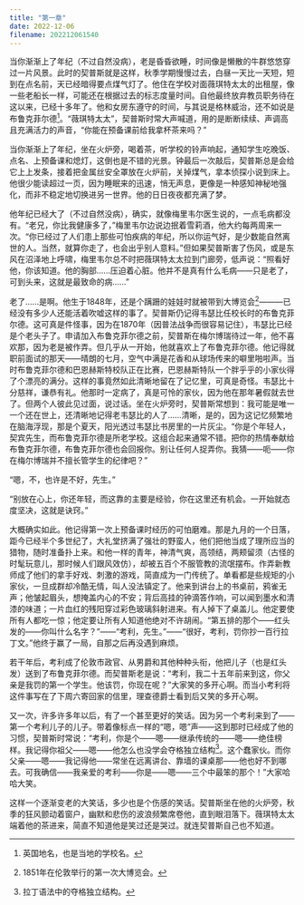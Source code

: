 ```yaml
---
title: "第一章"
date: 2022-12-06
filename: 202212061540
---
```

当你渐渐上了年纪（不过自然没病），老是昏昏欲睡，时间像是懒散的牛群悠悠穿过一片风景。此时的契普斯就是这样，秋季学期慢慢过去，白昼一天比一天短，短到在点名前，天已经暗得要点煤气灯了。他住在学校对面薇琪特太太的出租屋，像一些老船长一样，可能还在根据过去的标志度量时间。自他最终放弃教员职务待在这以来，已经十多年了。他和女房东遵守的时间，与其说是格林威治，还不如说是布鲁克菲尔德[^1]。“薇琪特太太”，契普斯时常大声喊道，用的是断断续续、声调高且充满活力的声音，“你能在预备课前给我拿杯茶来吗？”

当你渐渐上了年纪，坐在火炉旁，喝着茶，听学校的铃声响起，通知学生吃晚饭、点名、上预备课和熄灯，这倒也是不错的光景。钟最后一次敲后，契普斯总是会给它上上发条，接着把金属丝安全罩放在火炉前，关掉煤气，拿本侦探小说到床上。他很少能读超过一页，因为睡眠来的迅速，悄无声息，更像是一种感知神秘地强化，而非不稳定地切换进另一世界。他的日日夜夜都充满了梦。

他年纪已经大了（不过自然没病），确实，就像梅里韦尔医生说的，一点毛病都没有。“老兄，你比我健康多了，”梅里韦尔边说边抿着雪莉酒，他大约每两周来一次。“你已经过了人们患上那些可怕疾病的年纪，所以你运气好，是少数能自然离世的人。当然，就算你走了，也会出乎别人意料。”但如果契普斯害了伤风，或是东风在沼泽地上呼啸，梅里韦尔总不时把薇琪特太太拉到门廊旁，低声说：“照看好他，你该知道。他的胸部......压迫着心脏。他并不是真有什么毛病——只是老了，可到头来，这就是最致命的病......”

老了......是啊。他生于1848年，还是个蹒跚的娃娃时就被带到大博览会[^2]———已经没有多少人还能活着吹嘘这样的事了。契普斯仍记得韦瑟比任校长时的布鲁克菲尔德。这可真是件怪事，因为在1870年（因普法战争而很容易记住），韦瑟比已经是个老头子了。申请加入布鲁克菲尔德之前，契普斯在梅尔博瑞待过一年，他不喜欢那，因为老是被作弄。但几乎从一开始，他就喜欢上了布鲁克菲尔德。他记得就职前面试的那天——晴朗的七月，空气中满是花香和从球场传来的噼里啪啦声。当时布鲁克菲尔德和巴恩赫斯特校队正在比赛，巴恩赫斯特队一个胖乎乎的小家伙得了个漂亮的满分。这样的事竟然如此清晰地留在了记忆里，可真是奇怪。韦瑟比十分慈祥，谦恭有礼。他那时一定病了，真是可怜的家伙，因为他在那年暑假就去世了。但两个人彼此见过面，说过话。坐在火炉旁时，契普斯常想到：我可能是唯一一个还在世上，还清晰地记得老韦瑟比的人了......清晰，是的，因为这记忆频繁地在脑海浮现，那是个夏天，阳光透过韦瑟比书房里的一片灰尘。“你是个年轻人，契宾先生，而布鲁克菲尔德是所老学校。这组合起来通常不错。把你的热情奉献给布鲁克菲尔德，布鲁克菲尔德也会回报你。别让任何人捉弄你。我猜——呃——你在梅尔博瑞并不擅长管学生的纪律吧？”

“嗯，不，也许是不好，先生。”

“别放在心上，你还年轻，而这靠的主要是经验，你在这里还有机会。一开始就态度坚决，这就是诀窍。”

大概确实如此。他记得第一次上预备课时经历的可怕磨难。那是九月的一个日落，距今已经半个多世纪了，大礼堂挤满了强壮的野蛮人，他们把他当成了理所应当的猎物，随时准备扑上来。和他一样的青年，神清气爽，高领结，两颊留须（古怪的时髦玩意儿，那时候人们跟风效仿），却被五百个不服管教的流氓摆布。作弄新教师成了他们的拿手好戏、刺激的游戏，简直成为一门传统了。单看都是些规矩的小家伙，一旦成群却冷酷无情，叫人没法镇定了。他来到讲台上的书桌前，鸦雀无声；他皱起眉头，想掩盖内心的不安；背后高挂的钟滴答作响，可以闻到墨水和清漆的味道；一片血红的残阳穿过彩色玻璃斜射进来。有人掉下了桌盖儿。他定要使所有人都吃一惊；他定要让所有人知道他绝对不许胡闹。“第五排的那个——红头发的——你叫什么名字？”——“考利，先生。”——“很好，考利，罚你抄一百行拉丁文。”他终于赢了一局，自那之后再没遇到麻烦。

若干年后，考利成了伦敦市政官、从男爵和其他种种头衔，他把儿子（也是红头发）送到了布鲁克菲尔德。而契普斯老是说：“考利，我二十五年前来到这，你父亲是我罚的第一个学生。他该罚，你现在呢？”大家笑的多开心啊。而当小考利将这件事写在了下周六寄回家的信里，理查德爵士看到后又笑的多开心啊。

又一次，许多许多年以后，有了一个甚至更好的笑话。因为另一个考利来到了——第一个考利儿子的儿子。带着像标点一样的“嗯，嗯”声——这到那时已经成了他的习惯，契普斯时常说：“考利，你是个——嗯——继承传统的——嗯——绝佳榜样。我记得你祖父——嗯——他怎么也没学会夺格独立结构[^3]。这个蠢家伙。而你父亲——嗯——我记得他——常坐在远离讲台、靠墙的课桌那——他也好不到哪去。可我确信——我亲爱的考利——你是——嗯——三个中最笨的那个！”大家哈哈大笑。

这样一个逐渐变老的大笑话，多少也是个伤感的笑话。契普斯坐在他的火炉旁，秋季的狂风颤动着窗户，幽默和悲伤的波浪频繁席卷他，直到眼泪落下。薇琪特太太端着他的茶进来，简直不知道他是笑过还是哭过。就连契普斯自己也不知道。

[^1]: 英国地名，也是当地的学校名。
[^2]: 1851年在伦敦举行的第一次大博览会。
[^3]: 拉丁语法中的夺格独立结构。
